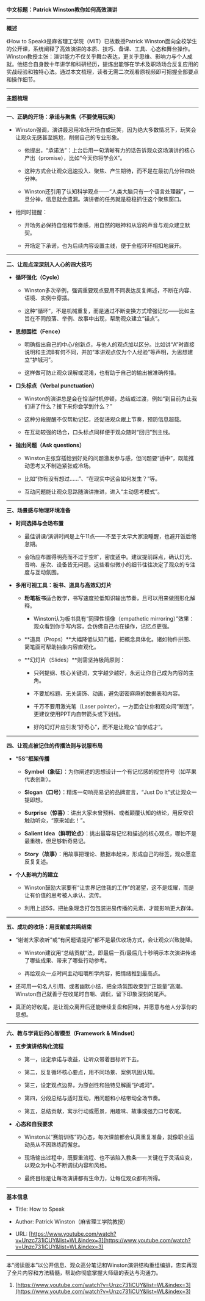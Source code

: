 **中文标题：Patrick Winston教你如何高效演讲**

---

**概述**

《How to Speak》是麻省理工学院（MIT）已故教授Patrick Winston面向全校学生的公开课，系统阐释了高效演讲的本质、技巧、备课、工具、心态和舞台操作。Winston教授主张：演讲能力不仅关乎舞台表达，更关乎思维、影响力与个人成就。他结合自身数十年讲学和科研经历，提炼出能够在学术及职场场合反复应用的实战经验和独特心法。通过本文梳理，读者无需二次观看原视频即可把握全部要点和操作细节。

---

**主题梳理**

---

**一、正确的开场：承诺与聚焦（不要使用玩笑）**

- Winston强调，演讲最忌用冷场开场白或玩笑，因为绝大多数情况下，玩笑会让观众无感甚至尴尬，削弱自己的专业形象。
    
    - 他提出，“承诺法”：上台后用一句清晰有力的话告诉观众这场演讲的核心产出（promise），比如“今天你将学会X”。
        
    - 这种方式会让观众迅速投入、聚焦、产生期待，而不是在最初几分钟四处分神。
        
    - Winston还引用了认知科学观点——“人类大脑只有一个语言处理器”，一旦分神，信息就会遗漏。演讲者的任务就是稳稳抓住这个聚焦窗口。
        
- 他同时提醒：
    
    - 开场务必保持自信和节奏感，用自然的眼神和从容的声音与观众建立默契。
        
    - 开场定下承诺，也为后续内容设置主线，便于全程环环相扣地展开。
        

---

**二、让观点深深刻入人心的四大技巧**

- **循环强化（Cycle）**
    
    - Winston多次举例，强调重要观点要用不同表达反复阐述，不断在内容、语境、实例中穿插。
        
    - 这种“循环”，不是机械重复，而是通过不断变换方式增强记忆——比如主旨在不同段落、举例、故事中出现，帮助观众建立“锚点”。
        
- **思想围栏（Fence）**
    
    - 明确指出自己的中心/创新点，与他人的观点加以区分。比如讲“A”时直接说明和主流B有何不同，并加“本讲观点仅为个人经验”等声明，为思想建立“护城河”。
        
    - 这样做可防止观众误解或混淆，也有助于自己的输出被准确传播。
        
- **口头标点（Verbal punctuation）**
    
    - Winston的演讲总是会在恰当时机停顿，总结或过渡，例如“到目前为止我们讲了什么？接下来你会学到什么？”
        
    - 这种分段提醒不仅帮助记忆，还促进观众跟上节奏，预防信息超载。
        
    - 在互动较强的场合，口头标点同样便于观众随时“回归”到主线。
        
- **抛出问题（Ask questions）**
    
    - Winston主张穿插恰到好处的问题激发参与感，但问题要“适中”，既能推动思考又不制造紧张或冷场。
        
    - 比如“你有没有想过……”、“在现实中这会如何发生？”等。
        
    - 互动问题能让观众思路随演讲推进，进入“主动思考模式”。
        

---

**三、场景感与物理环境准备**

- **时间选择与会场布置**
    
    - 最佳讲课/演讲时间是上午11点——不至于太早大家没睡醒，也避开饭后倦怠期。
        
    - 会场应布置得明亮而不过于空旷，密度适中。建议提前踩点，确认灯光、音响、座次、设备皆无问题。这些看似微小的细节往往决定了观众的专注度与互动氛围。
        
- **多用可视工具：板书、道具与高效幻灯片**
    
    - **粉笔板书**适合教学，书写速度拉低知识输出节奏，且可以用来做图形化解释。
        
        - Winston认为板书具有“同理性镜像（empathetic mirroring）”效果：观众看到你手写内容，会仿佛自己也在操作，记忆点更强。
            
    - **道具（Props）**大幅降低认知门槛，把概念具体化。诸如物件拼图、简笔画可帮助抽象内容直观化。
        
    - **幻灯片（Slides）**则需坚持极简原则：
        
        - 只列提纲、核心关键词，文字越少越好，永远让你自己成为内容的主角。
            
        - 不要加标题、无关装饰、动画，避免密密麻麻的数据表和内容。
            
        - 千万不要用激光笔（Laser pointer），一方面会让你和观众间“断连”，更建议使用PPT内自带箭头或下划线。
            
        - 好的幻灯片应引发“好奇心”，而不是让观众“自学成才”。
            

---

**四、让观点被记住的传播法则与说服布局**

- **“5S”框架传播**
    
    - **Symbol（象征）**：为你阐述的思想设计一个有记忆感的视觉符号（如苹果代表创新）。
        
    - **Slogan（口号）**：精炼一句响亮易记的品牌宣言，“Just Do It”式让观众一提即想。
        
    - **Surprise（惊喜）**：讲出大家未曾预料、或者颠覆认知的结论，用反常识触动听众，“原来如此！”。
        
    - **Salient Idea（鲜明论点）**：挑出最容易记忆和描述的核心观点，哪怕不是最重磅，但足够新奇易记。
        
    - **Story（故事）**：用故事把理论、数据串起来，形成自己的标签，观众愿意反复复述。
        
- **个人影响力的建立**
    
    - Winston鼓励大家要有“让世界记住我的工作”的渴望，这不是炫耀，而是让有价值的思考被人承认、流传。
        
    - 利用上述5S，把抽象理念打包包装进易传播的元素，才能影响更大群体。
        

---

**五、成功的收场：用贡献或共鸣结束**

- “谢谢大家收听”或“有问题请提问”都不是最优收场方式，会让观众兴致陡降。
    
    - Winston建议用“总结贡献”法，即最后一页/最后几十秒明示本次演讲传递了哪些成果、带来了哪些行动参考。
        
    - 再给观众一点时间主动咀嚼所学内容，把情绪推到最高点。
        
- 还可用一句名人引用、或者幽默小结，把全场氛围收束到“正能量”高潮。Winston自己就善于在收尾时自嘲、调侃，留下印象深刻的尾声。
    
- 真正的好收尾，是让观众离开后还能继续复盘和回味，并愿意与他人分享你的思想。
    

---

**六、教与学背后的心智模型（Framework & Mindset）**

- **五步演讲结构化流程**
    
    - 第一，设定承诺与收益，让听众带着目标听下去。
        
    - 第二，反复循环核心要点，用不同场景、案例巩固认知。
        
    - 第三，设定观点边界，为原创性和独特见解画“护城河”。
        
    - 第四，分段总结与适时互动，用问题和小结带动全场节奏。
        
    - 第五，总结贡献，寓示行动或愿景，用趣味、故事或强力口号收尾。
        
- **心态和自我要求**
    
    - Winston以“赛前训练”的心态，每次课前都会认真重复准备，就像职业运动员从不因熟练而懈怠。
        
    - 现场输出过程中，既要重流程、也不该陷入教条——关键在于灵活应变，以观众为中心不断调试内容和风格。
        
    - 最终目标是让每场演讲都有生命力，让每位观众都有所得。
        

---

**基本信息**

- Title: How to Speak
    
- Author: Patrick Winston（麻省理工学院教授）
    
- URL: [https://www.youtube.com/watch?v=Unzc731iCUY&list=WL&index=3](https://www.youtube.com/watch?v=Unzc731iCUY&list=WL&index=3)
    

---

本“阅读版本”以公开信息、观众高分笔记和Winston演讲结构重组编排，忠实再现了全片内容和方法精髓，帮助你彻底掌握大师级的表达与沟通力。

1. [https://www.youtube.com/watch?v=Unzc731iCUY&list=WL&index=3](https://www.youtube.com/watch?v=Unzc731iCUY&list=WL&index=3)